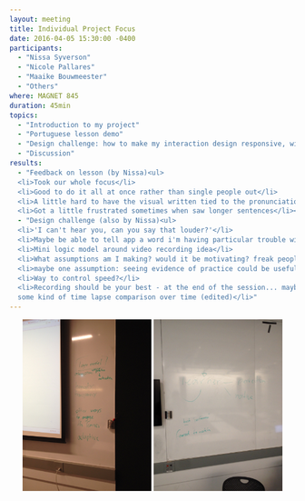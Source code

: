```yaml
---
layout: meeting
title: Individual Project Focus
date: 2016-04-05 15:30:00 -0400
participants:
  - "Nissa Syverson"
  - "Nicole Pallares"
  - "Maaike Bouwmeester"
  - "Others"
where: MAGNET 845
duration: 45min
topics:
  - "Introduction to my project"
  - "Portuguese lesson demo"
  - "Design challenge: how to make my interaction design responsive, without being corrective?"
  - "Discussion"
results:
  - "Feedback on lesson (by Nissa)<ul>
  <li>Took our whole focus</li>
  <li>Good to do it all at once rather than single people out</li>
  <li>A little hard to have the visual written tied to the pronunciation</li>
  <li>Got a little frustrated sometimes when saw longer sentences</li></ul>"
  - "Design challenge (also by Nissa)<ul>
  <li>'I can't hear you, can you say that louder?'</li>
  <li>Maybe be able to tell app a word i'm having particular trouble with, so maybe system can give sentences that use that a lot, or way to practice that word more</li>
  <li>Mini logic model around video recording idea</li>
  <li>What assumptions am I making? would it be motivating? freak people out to hear/see themselves.</li>
  <li>maybe one assumption: seeing evidence of practice could be useful</li>
  <li>Way to control speed?</li>
  <li>Recording should be your best - at the end of the session... maybe force them to watch at the beginning of the next session.
  some kind of time lapse comparison over time (edited)</li>"
---
```

<center>
<a href="2016-04-05-individual-focus-1.jpg"><img src="2016-04-05-individual-focus-1.jpg" alt="board notes 1" width="45%"></a>
<a href="2016-04-05-individual-focus-2.jpg"><img src="2016-04-05-individual-focus-2.jpg" alt="board notes 2" width="45%"></a>
</center><br>